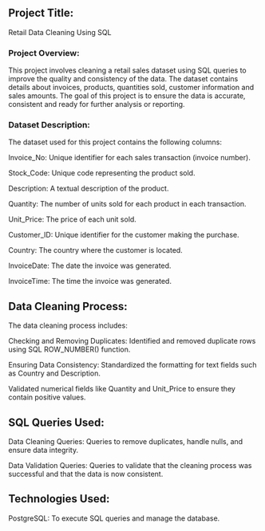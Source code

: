 ## Project Title:
Retail Data Cleaning Using SQL

### Project Overview:
This project involves cleaning a retail sales dataset using SQL queries to improve the quality and consistency of the data. The dataset contains details about invoices, products, quantities sold, customer information and sales amounts. The goal of this project is to ensure the data is accurate, consistent and ready for further analysis or reporting.

### Dataset Description:
The dataset used for this project contains the following columns:

Invoice_No: Unique identifier for each sales transaction (invoice number).      

Stock_Code: Unique code representing the product sold.

Description: A textual description of the product.

Quantity: The number of units sold for each product in each transaction.

Unit_Price: The price of each unit sold.

Customer_ID: Unique identifier for the customer making the purchase.

Country: The country where the customer is located.

InvoiceDate: The date the invoice was generated.

InvoiceTime: The time the invoice was generated.

 ## Data Cleaning Process:
The data cleaning process includes:

Checking and Removing Duplicates:
Identified and removed duplicate rows using SQL ROW_NUMBER() function.

Ensuring Data Consistency:
Standardized the formatting for text fields such as Country and Description.

Validated numerical fields like Quantity and Unit_Price to ensure they contain positive values.

## SQL Queries Used:
Data Cleaning Queries:
Queries to remove duplicates, handle nulls, and ensure data integrity.

Data Validation Queries:
Queries to validate that the cleaning process was successful and that the data is now consistent.

## Technologies Used:

PostgreSQL: To execute SQL queries and manage the database.
